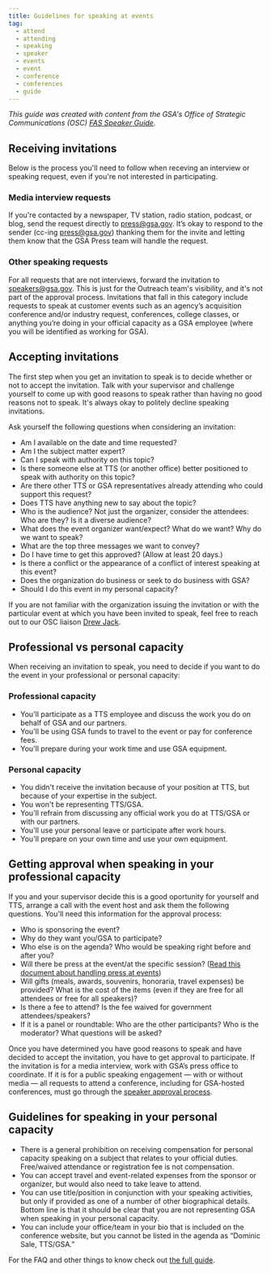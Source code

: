 ```yaml
---
title: Guidelines for speaking at events
tag:
  - attend
  - attending
  - speaking
  - speaker
  - events
  - event
  - conference
  - conferences
  - guide
---
```


_This guide was created with content from the GSA's Office of Strategic Communications (OSC) [FAS Speaker Guide](https://docs.google.com/document/d/1axPskD_BkYxBDZPGPM7uAGpAQopRWtDGwYdI4Wp6woM/edit?usp=sharing)._

## Receiving invitations

Below is the process you'll need to follow when receving an interview or speaking request, even if you're not interested in participating.

### Media interview requests

If you're contacted by a newspaper, TV station, radio station, podcast, or blog, send the request directly to press@gsa.gov. It’s okay to respond to the sender (cc-ing press@gsa.gov) thanking them for the invite and letting them know that the GSA Press team will handle the request.

### Other speaking requests

For all requests that are not interviews, forward the invitation to speakers@gsa.gov. This is just for the Outreach team's visibility, and it's not part of the approval process. Invitations that fall in this category include requests to speak at customer events such as an agency’s acquisition conference and/or industry request, conferences, college classes, or anything you’re doing in your official capacity as a GSA employee (where you will be identified as working for GSA).

## Accepting invitations

The first step when you get an invitation to speak is to decide whether or not to accept the invitation. Talk with your supervisor and challenge yourself to come up with good reasons to speak rather than having no good reasons not to speak. It's always okay to politely decline speaking invitations.

Ask yourself the following questions when considering an invitation:

- Am I available on the date and time requested?
- Am I the subject matter expert?
- Can I speak with authority on this topic?
- Is there someone else at TTS (or another office) better positioned to speak with authority on this topic?
- Are there other TTS or GSA representatives already attending who could support this request?
- Does TTS have anything new to say about the topic?
- Who is the audience? Not just the organizer, consider the attendees: Who are they? Is it a diverse audience?
- What does the event organizer want/expect? What do we want? Why do we want to speak?
- What are the top three messages we want to convey?
- Do I have time to get this approved? (Allow at least 20 days.)
- Is there a conflict or the appearance of a conflict of interest speaking at this event?
- Does the organization do business or seek to do business with GSA?
- Should I do this event in my personal capacity?

If you are not familiar with the organization issuing the invitation or with the particular event at which you have been invited to speak, feel free to reach out to our OSC liaison [Drew Jack](mailto:drew.jack@gsa.gov).

## Professional vs personal capacity

When receiving an invitation to speak, you need to decide if you want to do the event in your professional or personal capacity:

### Professional capacity

- You'll participate as a TTS employee and discuss the work you do on behalf of GSA and our partners.
- You'll be using GSA funds to travel to the event or pay for conference fees.
- You'll prepare during your work time and use GSA equipment.

### Personal capacity

- You didn't receive the invitation because of your position at TTS, but because of your expertise in the subject.
- You won't be representing TTS/GSA.
- You'll refrain from discussing any official work you do at TTS/GSA or with our partners.
- You'll use your personal leave or participate after work hours.
- You'll prepare on your own time and use your own equipment.

## Getting approval when speaking in your professional capacity

If you and your supervisor decide this is a good oportunity for yourself and TTS, arrange a call with the event host and ask them the following questions. You'll need this information for the approval process:

- Who is sponsoring the event?
- Why do they want you/GSA to participate?
- Who else is on the agenda? Who would be speaking right before and after you?
- Will there be press at the event/at the specific session? ([Read this document about handling press at events](https://docs.google.com/document/d/1vizKnLdE-mPBSgv-zUMDF5zuLXV_52hjC8cjAkpexfo/edit))
- Will gifts (meals, awards, souvenirs, honoraria, travel expenses) be provided? What is the cost of the items (even if they are free for all attendees or free for all speakers)?
- Is there a fee to attend? Is the fee waived for government attendees/speakers?
- If it is a panel or roundtable: Who are the other participants? Who is the moderator? What questions will be asked?

Once you have determined you have good reasons to speak and have decided to accept the invitation, you have to get approval to participate. If the invitation is for a media interview, work with GSA’s press office to coordinate. If it is for a public speaking engagement — with or without media — all requests to attend a conference, including for GSA-hosted conferences, must go through the [speaker approval process]({{site.baseurl}}/conferences-events-training/).

## Guidelines for speaking in your personal capacity

- There is a general prohibition on receiving compensation for personal capacity speaking on a subject that relates to your official duties. Free/waived attendance or registration fee is not compensation.
- You can accept travel and event-related expenses from the sponsor or organizer, but would also need to take leave to attend.
- You can use title/position in conjunction with your speaking activities, but only if provided as one of a number of other biographical details. Bottom line is that it should be clear that you are not representing GSA when speaking in your personal capacity.
- You can include your office/team in your bio that is included on the conference website, but you cannot be listed in the agenda as “Dominic Sale, TTS/GSA.”

For the FAQ and other things to know check out [the full guide](https://docs.google.com/document/d/1axPskD_BkYxBDZPGPM7uAGpAQopRWtDGwYdI4Wp6woM/edit?usp=sharing).
